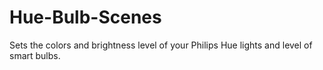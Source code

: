 Hue-Bulb-Scenes
===============

Sets the colors and brightness level of your Philips Hue lights and level of smart bulbs.
